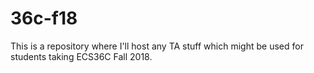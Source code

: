# 36c-f18

This is a repository where I'll host any TA stuff which might be used for
students taking ECS36C Fall 2018.
